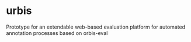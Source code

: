 # urbis
Prototype for an extendable web-based evaluation platform for automated annotation processes based on orbis-eval
